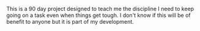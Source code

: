 This is a 90 day project designed to teach me the discipline I need to keep going on a task even when things get tough.  I don't know if this will be of benefit to anyone but it is part of my development.
